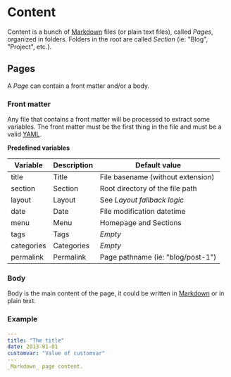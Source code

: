 <!--
repository: https://github.com/PHPoole/PHPoole/edit/master/docs/
next: 3-layouts
-->
# Content

Content is a bunch of [Markdown](http://daringfireball.net/projects/markdown/) files (or plain text files), called _Pages_, organized in folders.
Folders in the root are called _Section_ (ie: "Blog", "Project", etc.).

## Pages

A _Page_ can contain a front matter and/or a body.

### Front matter

Any file that contains a front matter will be processed to extract some variables. The front matter must be the first thing in the file and must be a valid [YAML](http://www.yaml.org/spec/1.2/spec.html#Preview).

**Predefined variables**

| Variable      | Description   | Default value                     |
| ------------- | ------------- | --------------------------------- |
| title         | Title         | File basename (without extension) |
| section       | Section       | Root directory of the file path   |
| layout        | Layout        | See _Layout fallback logic_       |
| date          | Date          | File modification datetime        |
| menu          | Menu          | Homepage and Sections             |
| tags          | Tags          | _Empty_                           |
| categories    | Categories    | _Empty_                           |
| permalink     | Permalink     | Page pathname (ie: "blog/post-1") |

### Body

Body is the main content of the page, it could be written in [Markdown](http://daringfireball.net/projects/markdown/syntax) or in plain text.

### Example

```yml
---
title: "The title"
date: 2013-01-01
customvar: "Value of customvar"
---
_Markdown_ page content.
```
